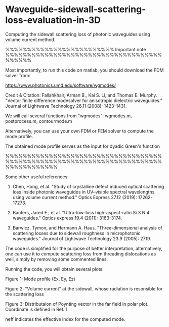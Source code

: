 # Waveguide-sidewall-scattering-loss-evaluation-in-3D
Computing the sidewall scattering loss of photonic waveguides using volume current method.

%%%%%%%%%%%%%%%%%%%%%%%%% Important note %%%%%%%%%%%%%%%%%%%%%%%%%%%%%%%%%%%%%%%%%%

Most importantly, to run this code on matlab, you should download the FDM solver from:

https://www.photonics.umd.edu/software/wgmodes/

Credit & Citation: Fallahkhair, Arman B., Kai S. Li, and Thomas E. Murphy. "Vector finite difference modesolver for anisotropic
dielectric waveguides." Journal of Lightwave Technology 26.11 (2008): 1423-1431.

We will call several functions from "wgmodes": wgmodes.m, postprocess.m, contourmode.m 

Alternatively, you can use your own FDM or FEM solver to compute the mode profile.

The obtained mode profile serves as the input for dyadic Green's function

%%%%%%%%%%%%%%%%%%%%%%%%%%%%%%%%%%%%%%%%%%%%%%%%%%%%%%%%%%%%%%%%%%%%%%%%%%%%%%%%%%%%

Some other useful references:

1. Chen, Hong, et al. "Study of crystalline defect induced optical scattering loss inside photonic waveguides in UV–visible spectral wavelengths using volume current method." Optics Express 27.12 (2019): 17262-17273.

2. Bauters, Jared F., et al. "Ultra-low-loss high-aspect-ratio Si 3 N 4 waveguides." Optics express 19.4 (2011): 3163-3174.

3. Barwicz, Tymon, and Hermann A. Haus. "Three-dimensional analysis of scattering losses due to sidewall roughness in microphotonic waveguides." Journal of Lightwave Technology 23.9 (2005): 2719.

The code is simplified for the purpose of better interpretation, alternatively, one can use it to compute scattering loss from threading dislocations as well, simply by removing some commented lines.

Running the code, you will obtain several plots:

Figure 1: Mode profile (Ex, Ey, Ez)

Figure 2: "Volume current" at the sidewall, whose radiation is resonsible for the scattering loss

Figure 3: Distributaion of Poynting vector in the far field in polar plot. Coordinate is defined in Ref. 1

neff indicates the effective index for the computed mode.

